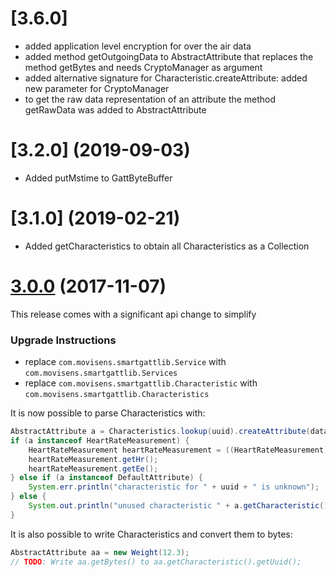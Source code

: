 <a name="3.6.0"></a>
# [3.6.0]

- added application level encryption for over the air data
- added method getOutgoingData to AbstractAttribute that replaces the method getBytes and needs CryptoManager as argument
- added alternative signature for Characteristic.createAttribute: added new parameter for CryptoManager
- to get the raw data representation of an attribute the method getRawData was added to AbstractAttribute

<a name="3.2.0"></a>
# [3.2.0] (2019-09-03)

 - Added putMstime to GattByteBuffer

<a name="3.1.0"></a>
# [3.1.0] (2019-02-21)

 - Added getCharacteristics to obtain all Characteristics as a Collection

<a name="3.0.0"></a>
# [3.0.0](https://github.com/movisens/SmartGattLib/compare/v2.1...v3.0) (2017-11-07)

This release comes with a significant api change to simplify 

### Upgrade Instructions

* replace ```com.movisens.smartgattlib.Service``` with ```com.movisens.smartgattlib.Services```
* replace ```com.movisens.smartgattlib.Characteristic``` with ```com.movisens.smartgattlib.Characteristics```

It is now possible to parse Characteristics with:
``` java
AbstractAttribute a = Characteristics.lookup(uuid).createAttribute(data);
if (a instanceof HeartRateMeasurement) {
    HeartRateMeasurement heartRateMeasurement = ((HeartRateMeasurement) a);
    heartRateMeasurement.getHr();
    heartRateMeasurement.getEe();
} else if (a instanceof DefaultAttribute) {
    System.err.println("characteristic for " + uuid + " is unknown");
} else {
    System.out.println("unused characteristic " + a.getCharacteristic().getName());
}
```

It is also possible to write Characteristics and convert them to bytes:
``` java
AbstractAttribute aa = new Weight(12.3);
// TODO: Write aa.getBytes() to aa.getCharacteristic().getUuid();
```